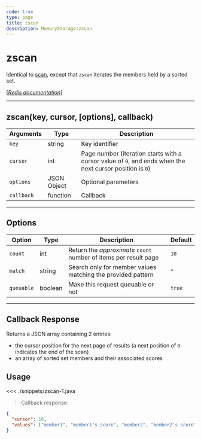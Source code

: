 ```yaml
---
code: true
type: page
title: zscan
description: MemoryStorage:zscan
---
```


# zscan

Identical to [scan](/sdk/android/3/core-classes/memory-storage/scan), except that `zscan` iterates the members held by a sorted set.

[[_Redis documentation_]](https://redis.io/commands/zscan)

---

## zscan(key, cursor, [options], callback)

| Arguments  | Type        | Description                                                                                              |
| ---------- | ----------- | -------------------------------------------------------------------------------------------------------- |
| `key`      | string      | Key identifier                                                                                           |
| `cursor`   | int         | Page number (iteration starts with a cursor value of `0`, and ends when the next cursor position is `0`) |
| `options`  | JSON Object | Optional parameters                                                                                      |
| `callback` | function    | Callback                                                                                                 |

---

## Options

| Option     | Type    | Description                                                      | Default |
| ---------- | ------- | ---------------------------------------------------------------- | ------- |
| `count`    | int     | Return the _approximate_ `count` number of items per result page | `10`    |
| `match`    | string  | Search only for member values matching the provided pattern      | `*`     |
| `queuable` | boolean | Make this request queuable or not                                | `true`  |

---

## Callback Response

Returns a JSON array containing 2 entries:

- the cursor position for the next page of results (a next position of `0` indicates the end of the scan)
- an array of sorted set members and their associated scores

## Usage

<<< ./snippets/zscan-1.java

> Callback response:

```json
{
  "cursor": 18,
  "values": ["member1", "member1's score", "member2", "member2's score", "..."]
}
```
